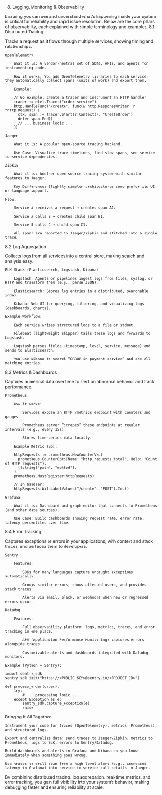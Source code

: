 8. Logging, Monitoring & Observability

Ensuring you can see and understand what’s happening inside your system is critical for reliability and rapid issue resolution. Below are the core pillars of observability, each explained with simple terminology and examples.
8.1 Distributed Tracing

Tracks a request as it flows through multiple services, showing timing and relationships.

    OpenTelemetry

        What it is: A vendor-neutral set of SDKs, APIs, and agents for instrumenting code.

        How it works: You add OpenTelemetry libraries to each service; they automatically collect spans (units of work) and export them.

        Example:

        // Go example: create a tracer and instrument an HTTP handler
        tracer := otel.Tracer("order-service")
        http.HandleFunc("/create", func(w http.ResponseWriter, r *http.Request) {
          ctx, span := tracer.Start(r.Context(), "CreateOrder")
          defer span.End()
          // ... business logic ...
        })

    Jaeger

        What it is: A popular open-source tracing backend.

        Use Case: Visualize trace timelines, find slow spans, see service-to-service dependencies.

    Zipkin

        What it is: Another open-source tracing system with similar features to Jaeger.

        Key Difference: Slightly simpler architecture; some prefer its UI or language support.

    Flow:

        Service A receives a request → creates span A1.

        Service A calls B → creates child span B1.

        Service B calls C → child span C1.

        All spans are reported to Jaeger/Zipkin and stitched into a single trace.

8.2 Log Aggregation

Collects logs from all services into a central store, making search and analysis easy.

    ELK Stack (Elasticsearch, Logstash, Kibana)

        Logstash: Agents or pipelines ingest logs from files, syslog, or HTTP and transform them (e.g., parse JSON).

        Elasticsearch: Stores log entries in a distributed, searchable index.

        Kibana: Web UI for querying, filtering, and visualizing logs (dashboards, charts).

    Example Workflow:

        Each service writes structured logs to a file or stdout.

        Filebeat (lightweight shipper) tails these logs and forwards to Logstash.

        Logstash parses fields (timestamp, level, service, message) and sends to Elasticsearch.

        You use Kibana to search “ERROR in payment-service” and see all matching entries.

8.3 Metrics & Dashboards

Captures numerical data over time to alert on abnormal behavior and track performance.

    Prometheus

        How it works:

            Services expose an HTTP /metrics endpoint with counters and gauges.

            Prometheus server “scrapes” these endpoints at regular intervals (e.g., every 15s).

            Stores time-series data locally.

        Example Metric (Go):

        httpRequests := prometheus.NewCounterVec(
          prometheus.CounterOpts{Name: "http_requests_total", Help: "Count of HTTP requests"},
          []string{"path", "method"},
        )
        prometheus.MustRegister(httpRequests)

        // In handler:
        httpRequests.WithLabelValues("/create", "POST").Inc()

    Grafana

        What it is: Dashboard and graph editor that connects to Prometheus (and other data sources).

        Use Case: Build dashboards showing request rate, error rate, latency percentiles over time.

8.4 Error Tracking

Captures exceptions or errors in your applications, with context and stack traces, and surfaces them to developers.

    Sentry

        Features:

            SDKs for many languages capture uncaught exceptions automatically.

            Groups similar errors, shows affected users, and provides stack traces.

            Alerts via email, Slack, or webhooks when new or regressed errors occur.

    Datadog

        Features:

            Full observability platform: logs, metrics, traces, and error tracking in one place.

            APM (Application Performance Monitoring) captures errors alongside traces.

            Customizable alerts and dashboards integrated with Datadog monitors.

    Example (Python + Sentry):

    import sentry_sdk
    sentry_sdk.init("https://<PUBLIC_KEY>@sentry.io/<PROJECT_ID>")

    def process_order(order):
        try:
            # ... processing logic ...
        except Exception as e:
            sentry_sdk.capture_exception(e)
            raise

Bringing It All Together

    Instrument your code for traces (OpenTelemetry), metrics (Prometheus), and structured logs.

    Export and centralize data: send traces to Jaeger/Zipkin, metrics to Prometheus, logs to ELK, errors to Sentry/Datadog.

    Build dashboards and alerts in Grafana and Kibana so you know immediately when something goes wrong.

    Use traces to drill down from a high-level alert (e.g., increased latency in Grafana) into service-to-service call details in Jaeger.

By combining distributed tracing, log aggregation, real-time metrics, and error tracking, you gain full visibility into your system’s behavior, making debugging faster and ensuring reliability at scale.